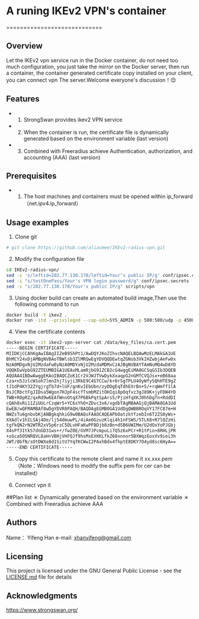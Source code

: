 # A runing IKEv2 VPN's container
============================
## Overview ##
Let the IKEv2 vpn service run in the Docker container, do not need too much configuration, you just take the mirror on the Docker server, then run a container, the container generated certificate copy installed on your client, you can connect vpn The server.Welcome everyone's discussion！:blush:


## Features
* 1. StrongSwan provides ikev2 VPN service
* 2. When the container is run, the certificate file is dynamically generated based on the environment variable (last version)
* 3. Combined with Freeradius achieve Authentication, authorization, and accounting (AAA) (last version)

## Prerequisites
* 1. The host machines and containers must be opened within ip_forward （net.ipv4.ip_forward）

## Usage examples
1. Clone git
```Bash
# git clone https://github.com/aliasmee/IKEv2-radius-vpn.git
```

2. Modify the configuration file
```Bash
cd IKEv2-radius-vpn/
sed -i 's/leftid=202.77.130.178/leftid=Your‘s public IP/g' conf/ipsec.conf
sed -i "s/testOnePass/Your's VPN login password/g" conf/ipsec.secrets ［options］
sed -i "s/202.77.130.178/Your's public IP/g" scripts/vpn
```

3. Using docker build can create an automated build image,Then use the following command to run
```Bash
docker build -t ikev2 .
docker run -itd --privileged --cap-add=SYS_ADMIN -p 500:500/udp -p 4500:4500/udp  --user=root --name ikev2-vpn-server ikev2
```

4. View the certificate contents
```Bash
docker exec -it ikev2-vpn-server cat /data/key_files/ca.cert.pem
-----BEGIN CERTIFICATE-----
MIIDKjCCAhKgAwIBAgIIZeB95hPt1/AwDQYJKoZIhvcNAQELBQAwMzELMAkGA1UE
BhMCY24xDjAMBgNVBAoTBWlsb3ZlMRQwEgYDVQQDEwtqZGNsb3VkIHZwbjAeFw0x
NzA0MDgxNjU2MzdaFw0yNzA0MDYxNjU2MzdaMDMxCzAJBgNVBAYTAmNuMQ4wDAYD
VQQKEwVpbG92ZTEUMBIGA1UEAxMLamRjbG91ZCB2cG4wggEiMA0GCSqGSIb3DQEB
AQUAA4IBDwAwggEKAoIBAQCZoK1Cr2VJWJTVwDykXxaqpG2nGMfCVQJsx+eB68aa
Cza+n5JzlcW1oh7lmnIhj7iyji3RkE9C4GTCCw/k+0rSgTPLU4OyWfySQhHTE9gZ
tJ1dP4KY32ZYgjrgTb7d+lUF/gnKvIEbUbn/zyDDgEqTdhEXrBn+5/+rqWmff1lA
BsJCRbctFgJIDsa5Wgon7HJpF4scfTsmbMZitOHIqi8pOqfvz3gJ89K+jyFDW4YD
TWB+R0pRZ/qxRd9w6EAfWnnOtqX7P6BkPqtSpArs5/PjiHfqXKJ0hhDgTn+RddDI
cQAh8sRi11ZiUULrCzqWr5+YC6sYhO+ZDvc3x6/xgdbTAgMBAAGjQjBAMA8GA1Ud
EwEB/wQFMAMBAf8wDgYDVR0PAQH/BAQDAgEGMB0GA1UdDgQWBBROqVY17FC87m+H
NWZsTu6gnbvbKjANBgkqhkiG9w0BAQsFAAOCAQEAPbOatzkYfzebIn6T2ZS0yWs+
XXAdlv1hILSAj4De/lj54dmuwPL/4iAe0GzuzKlqi4h1nFSWS/5TLK8+R7lQZzHi
tgfkQN2rN2WTR2xV5p6rzC5DLvHFaKwPFBDjb8zBn+dSB6UWIMm/U2dOxYoPJGbj
X4sPf3ItkS7dnGD31ws+r/fwZ0E/GVM7JPcmpuLi7Q5z6xPCr+R1tPio+8RHLjPR
+sGca5O5NRQVL8aH+VBHjVHFQJf9hsMxEXKKLfkZ60xnnor5BXWqzEoxVv9iei3h
JWT/0bfN/sOtDWXe8d1SitU7YqTKCWwI2PAxhBdx4fhptE8DKY7O4yd8sc6HyA==
-----END CERTIFICATE-----
```

5. Copy this certificate to the remote client and name it xx.xxx.pem（Note：Windows need to modify the suffix pem for cer can be installed）

6. Connect vpn it

##Plan list
＊ Dynamically generated based on the environment variable
＊ Combined with Freeradius achieve AAA


## Authors
Name：	Yifeng Han
e-mail: xhanyifeng@gmail.com

## Licensing
This project is licensed under the GNU General Public License - see the [LICENSE.md](LICENSE.md) file for details

## Acknowledgments
https://www.strongswan.org/

